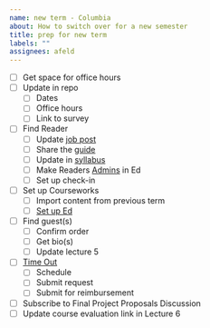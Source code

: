 ```yaml
---
name: new term - Columbia
about: How to switch over for a new semester
title: prep for new term
labels: ""
assignees: afeld
---
```


- [ ] Get space for office hours
- [ ] Update in repo
  - [ ] Dates
  - [ ] Office hours
  - [ ] Link to survey
- [ ] Find Reader
  - [ ] Update [job post](https://docs.google.com/document/d/1NiS1uPM_0OB7dXHP1D90P-XikXj6gwWRUsf0V_dEoUI/edit#)
  - [ ] Share the [guide](https://python-public-policy.afeld.me/en/columbia/assistant_guide.html)
  - [ ] Update in [syllabus](https://python-public-policy.afeld.me/en/columbia/syllabus.html#instructor-information)
  - [ ] Make Readers [Admins](https://edstem.org/us/help/getting-started#appendix-roles) in Ed
  - [ ] Set up check-in
- [ ] Set up Courseworks
  - [ ] Import content from previous term
  - [ ] [Set up Ed](https://courseworks2.columbia.edu/courses/56883/pages/using-ed-discussions)
- [ ] Find guest(s)
  - [ ] Confirm order
  - [ ] Get bio(s)
  - [ ] Update lecture 5
- [ ] [Time Out](https://bulletin.columbia.edu/sipa/teaching-guide/#supportservicestext)
  - [ ] Schedule
  - [ ] Submit request
  - [ ] Submit for reimbursement
- [ ] Subscribe to Final Project Proposals Discussion
- [ ] Update course evaluation link in Lecture 6
